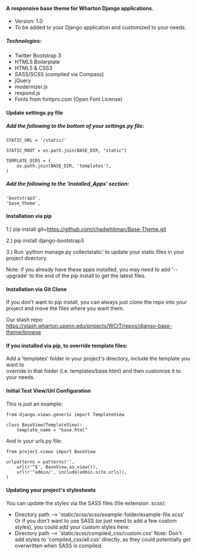 #### A responsive base theme for Wharton Django applications.
- Version: 1.0
- To be added to your Django application and customized to your needs.

##### Technologies: 
- Twitter Bootstrap 3
- HTML5 Boilerplate 
- HTML5 & CSS3
- SASS/SCSS (compiled via Compass)
- jQuery
- modernizer.js
- respond.js
- Fonts from fontpro.com (Open Font License)

#### Update settings.py file

##### Add the following to the bottom of your settings.py file:

<pre><code>STATIC_URL = '/static/'

STATIC_ROOT = os.path.join(BASE_DIR, "static")

TEMPLATE_DIRS = (
    os.path.join(BASE_DIR, 'templates'),
)
</code></pre>

##### Add the following to the 'Installed_Apps' section: 

<pre><code>'bootstrap3',
'base_theme',
</code></pre>

#### Installation via pip

1.) pip install git+https://github.com/chadwhitman/Base-Theme.git

2.) pip install django-bootstrap3 

3.) Run 'python manage.py collectstatic' to update your static files in your project directory.

Note: if you already have these apps installed, you may need to add '--upgrade' to the end of the pip install
to get the latest files.

#### Installation via Git Clone

If you don't want to pip install, you can always just clone the repo into your project and move
the files where you want them. <br />

Our stash repo: https://stash.wharton.upenn.edu/projects/WCIT/repos/django-base-theme/browse

#### If you installed via pip, to override template files:
		
Add a 'templates' folder in your project's directory, include the template you want to <br />
override in that folder (i.e. templates/base.html) and then customize it to your needs.

#### Initial Test View/Url Configuration

This is just an example:

<pre><code>from django.views.generic import TemplateView

class BaseView(TemplateView):
    template_name = "base.html"
</code></pre>
    
And in your urls.py file:

<pre><code>from project.views import BaseView

urlpatterns = patterns('',
    url(r'^$', BaseView.as_view()),
    url(r'^admin/', include(admin.site.urls)),
)
</code></pre>

#### Updating your project's stylesheets
You can update the styles via the SASS files (file extension .scss):
- Directory path --> 'static/scss/scss/example-folder/example-file.scss'
Or if you don't want to use SASS (or just need to add a few custom styles), you could add your custom styles here:
- Directory path --> 'static/scss/compiled_css/custom.css'
Note: Don't add styles to 'compiled_css/all.css' directly, as they could potentially get overwritten when SASS is compiled. 
